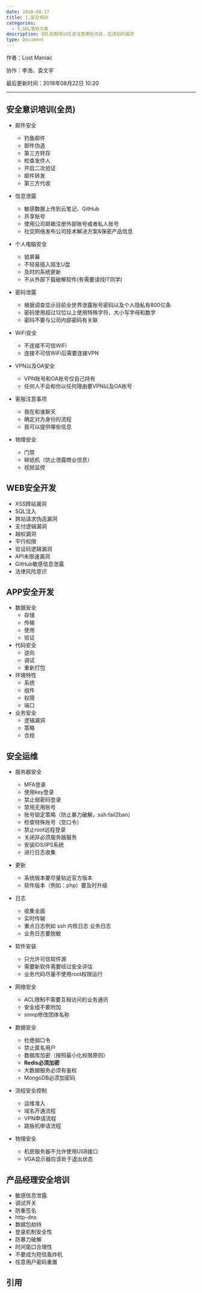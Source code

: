 ```yaml
---
date: 2018-08-17
title: 1.安全培训
categories:
  - 3.SDL落地方案
description: SDL初期培训应该注意哪些内容，应该如何展开
type: Document
---
```


作者：Lost Maniac

协作：李浩、袁文宇

最后更新时间：2018年08月22日 10:20

----


## 安全意识培训(全员)

* 邮件安全
  * 钓鱼邮件
  * 邮件伪造
  * 第三方转存
  * 检查发件人
  * 开启二次验证
  * 邮件转发
  * 第三方代收

* 信息泄露
  * 敏感数据上传到云笔记、GitHub
  * 共享账号
  * 使用公司邮箱注册外部账号或者私人账号
  * 社交网络发布公司技术解决方案&保密产品信息

* 个人电脑安全
  * 锁屏幕
  * 不轻易插入陌生U盘
  * 及时的系统更新
  * 不从外部下载破解软件(有需要请找IT同学)

* 密码泄露
  * 根据调查显示目前全世界泄露账号密码以及个人隐私有800亿条
  * 密码使用超过12位以上使用特殊字符、大小写字母和数字
  * 密码不要与公司内部密码有关联

* WiFi安全
  * 不连接不可信WiFi
  * 连接不可信WiFi后需要连接VPN


* VPN以及OA安全
  * VPN账号和OA账号仅自己持有
  * 任何人不会和你以任何理由要VPN以及OA账号

* 客服注意事项
  * 我在和谁聊天
  * 确定对方身份的流程
  * 我可以提供哪些信息
  
* 物理安全
  * 门禁
  * 碎纸机（防止泄露商业信息）
  * 视频监控

## WEB安全开发

* XSS跨站漏洞
* SQL注入
* 跨站请求伪造漏洞
* 支付逻辑漏洞
* 越权漏洞
* 平行权限
* 验证码逻辑漏洞
* API未限速漏洞
* GitHub敏感信息泄露
* 法律风险意识

## APP安全开发

* 数据安全
  * 存储
  * 传输
  * 使用
  * 验证
* 代码安全
  * 逆向
  * 调试
  * 重新打包
* 环境特性
  * 系统
  * 组件
  * 权限
  * 端口
* 业务安全
  * 逻辑漏洞
  * 策略
  * 合规

## 安全运维

* 服务器安全
  * MFA登录
  * 使用key登录
  * 禁止弱密码登录
  * 禁用无用账号
  * 账号锁定策略（防止暴力破解，ssh:fail2ban）
  * 检查特殊账号（空口令）
  * 禁止root远程登录
  * 关闭非必须服务器服务
  * 安装IDS/IPS系统
  * 进行日志收集
  
* 更新
  * 系统版本要尽量贴近官方版本
  * 软件版本（例如：php）要及时升级

* 日志
  * 收集全面
  * 实时传输
  * 重点日志例如 ssh 内核日志 业务日志
  * 业务日志要脱敏

* 软件安装
  * 只允许可信软件源
  * 需要新软件需要经过安全评估
  * 业务代码尽量不使用root权限运行

* 网络安全
  * ACL限制不需要互相访问的业务通讯
  * 安全组不要附加
  * snmp修改团体名称

* 数据安全
  * 杜绝弱口令
  * 禁止匿名用户
  * 数据库加密（按照最小化权限原则）
  * **Redis必须加密**
  * 大数据服务必须有鉴权
  * MongoDB必须加密码

* 流程安全控制
  * 运维准入
  * 域名开通流程
  * VPN申请流程
  * 跳板机申请流程


* 物理安全
  * 机房服务器不允许使用USB接口
  * VGA显示器应该处于退出状态


## 产品经理安全培训

* 敏感信息泄露
* 调试开关
* 防重签名
* http-dns
* 数据包劫持
* 登录机制安全性
* 防暴力破解
* 时间窗口合理性
* 不要成为短信轰炸机
* 任意用户密码重置


## 引用
